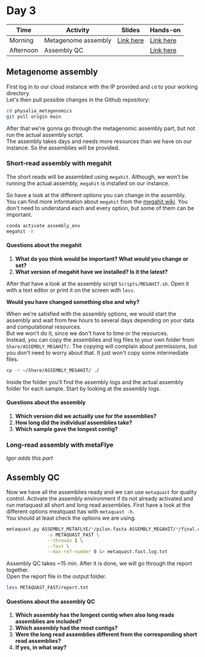 # Day 3

| Time      | Activity            | Slides                               | Hands-on                          |
|-----------|---------------------|--------------------------------------|-----------------------------------|
| Morning   | Metagenome assembly | [Link here](metagenome-assembly.pdf) | [Link here](#metagenome-assembly) |
| Afternoon | Assembly QC         |                                      | [Link here](#assembly-qc)         |

## Metagenome assembly

First log in to our cloud instance with the IP provided and `cd` to your working directory.  
Let's then pull possible changes in the Github repository:

```bash
cd physalia_metagenomics
git pull origin main
```

After that we're gonna go through the metagenomic assembly part, but not run the actual assembly script.  
The assembly takes days and needs more resources than we have on our instance.
So the assemblies will be provided.  

### Short-read assembly with megahit
The short reads will be assembled using `megahit`. Although, we won't be running the actual assembly, `megahit` is installed on our instance.  

So have a look at the different options you can change in the assembly.  
You can find more information about `megahit` from the [megahit wiki](https://github.com/voutcn/megahit/wiki). You don't need to understand each and every option, but some of them can be important.

```bash
conda activate assembly_env
megahit -h
```

#### Questions about the megahit
1. __What do you think would be important? What would you change or set?__  
2. __What version of megahit have we installed? Is it the latest?__

After that have a look at the assembly script `Scripts/MEGAHIT.sh`. Open it with a text editor or print it on the screen with `less`.  

__Would you have changed something else and why?__

When we're satisfied with the assembly options, we would start the assembly and wait from few hours to several days depending on your data and computational resources.  
But we won't do it, since we don't have to time or the resources.  
Instead, you can copy the assemblies and log files to your own folder from `Share/ASSEMBLY_MEGAHIT/`.
The copying will complain about permissions, but you don't need to worry about that. It just won't copy some intermediate files.  

```bash
cp -r ~/Share/ASSEMBLY_MEGAHIT/ ./
```

Inside the folder you'll find the assembly logs and the actual assembly folder for each sample. Start by looking at the assembly logs.

#### Questions about the assembly
1. __Which version did we actually use for the assemblies?__
2. __How long did the individual assemblies take?__
3. __Which sample gave the longest contig?__

### Long-read assembly with metaFlye

_Igor adds this part_


## Assembly QC

Now we have all the assemblies ready and we can use `metaquast` for quality control.  Activate the assembly environment if its not already activated and run metaquast all short and long read assemblies.
First have a look at the different options meatquast has with `metaquast -h`.  
You should at least check the options we are using.

```bash
metaquast.py ASSEMBLY_METAFLYE/*/pilon.fasta ASSEMBLY_MEGAHIT/*/final.contigs.fa \
               -o METAQUAST_FAST \
               --threads 1 \
               --fast \
               --max-ref-number 0 &> metaquast.fast.log.txt
```

Assembly QC takes ~15 min. After it is done, we will go through the report together.   
Open the report file in the output folder.

```bash
less METAQUAST_FAST/report.txt
```
#### Questions about the assembly QC

1. __Which assembly has the longest contig when also long reads assemblies are included?__
2. __Which assembly had the most contigs?__
3. __Were the long read assemblies different from the corresponding short read assemblies?__
4. __If yes, in what way?__
